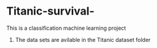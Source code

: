 # Titanic-survival-

This is a classification machine learning project
1. The data sets are avilable in the Titanic dataset folder